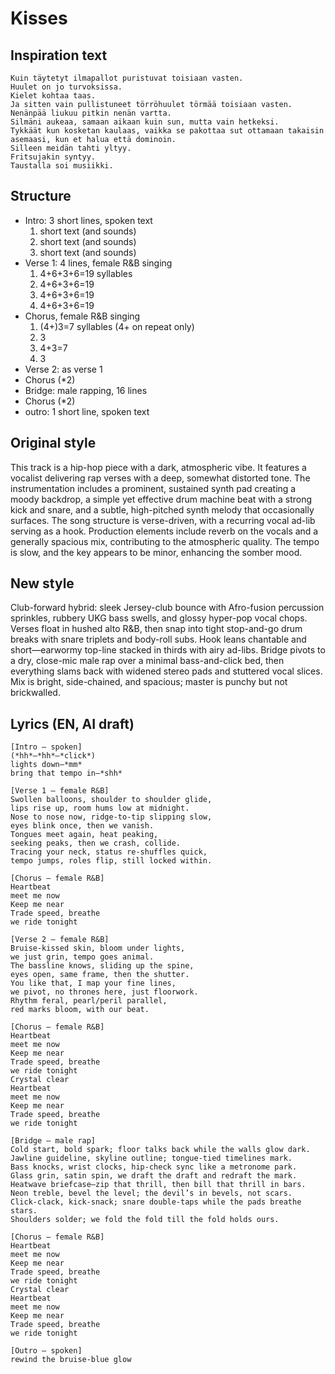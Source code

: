 # Kisses

## Inspiration text
```
Kuin täytetyt ilmapallot puristuvat toisiaan vasten.
Huulet on jo turvoksissa.
Kielet kohtaa taas.
Ja sitten vain pullistuneet törröhuulet törmää toisiaan vasten.
Nenänpää liukuu pitkin nenän vartta.
Silmäni aukeaa, samaan aikaan kuin sun, mutta vain hetkeksi.
Tykkäät kun kosketan kaulaas, vaikka se pakottaa sut ottamaan takaisin asemaasi, kun et halua että dominoin.
Silleen meidän tahti yltyy.
Fritsujakin syntyy.
Taustalla soi musiikki.
```

## Structure
- Intro: 3 short lines, spoken text
	1. short text (and sounds)
	2. short text (and sounds)
	3. short text (and sounds)
- Verse 1: 4 lines, female R&B singing
	1. 4+6+3+6=19 syllables
	2. 4+6+3+6=19
	3. 4+6+3+6=19
	4. 4+6+3+6=19
- Chorus, female R&B singing
	1. (4+)3=7 syllables (4+ on repeat only)
	2. 3
	3. 4+3=7
	4. 3
- Verse 2: as verse 1
- Chorus (*2)
- Bridge: male rapping, 16 lines
- Chorus (*2)
- outro: 1 short line, spoken text

## Original style
This track is a hip-hop piece with a dark, atmospheric vibe. It features a vocalist delivering rap verses with a deep, somewhat distorted tone. The instrumentation includes a prominent, sustained synth pad creating a moody backdrop, a simple yet effective drum machine beat with a strong kick and snare, and a subtle, high-pitched synth melody that occasionally surfaces. The song structure is verse-driven, with a recurring vocal ad-lib serving as a hook. Production elements include reverb on the vocals and a generally spacious mix, contributing to the atmospheric quality. The tempo is slow, and the key appears to be minor, enhancing the somber mood.

## New style
Club-forward hybrid: sleek Jersey-club bounce with Afro-fusion percussion sprinkles, rubbery UKG bass swells, and glossy hyper-pop vocal chops. Verses float in hushed alto R&B, then snap into tight stop-and-go drum breaks with snare triplets and body-roll subs. Hook leans chantable and short—earwormy top-line stacked in thirds with airy ad-libs. Bridge pivots to a dry, close-mic male rap over a minimal bass-and-click bed, then everything slams back with widened stereo pads and stuttered vocal slices. Mix is bright, side-chained, and spacious; master is punchy but not brickwalled.

## Lyrics (EN, AI draft)
```
[Intro — spoken]
(*hh*—*hh*—*click*)
lights down—*mm*
bring that tempo in—*shh*

[Verse 1 — female R&B]
Swollen balloons, shoulder to shoulder glide,
lips rise up, room hums low at midnight.
Nose to nose now, ridge-to-tip slipping slow,
eyes blink once, then we vanish.
Tongues meet again, heat peaking,
seeking peaks, then we crash, collide.
Tracing your neck, status re-shuffles quick,
tempo jumps, roles flip, still locked within.

[Chorus — female R&B]
Heartbeat
meet me now
Keep me near
Trade speed, breathe
we ride tonight

[Verse 2 — female R&B]
Bruise-kissed skin, bloom under lights,
we just grin, tempo goes animal.
The bassline knows, sliding up the spine,
eyes open, same frame, then the shutter.
You like that, I map your fine lines,
we pivot, no thrones here, just floorwork.
Rhythm feral, pearl/peril parallel,
red marks bloom, with our beat.

[Chorus — female R&B]
Heartbeat
meet me now
Keep me near
Trade speed, breathe
we ride tonight
Crystal clear
Heartbeat
meet me now
Keep me near
Trade speed, breathe
we ride tonight

[Bridge — male rap]
Cold start, bold spark; floor talks back while the walls glow dark.
Jawline guideline, skyline outline; tongue-tied timelines mark.
Bass knocks, wrist clocks, hip-check sync like a metronome park.
Glass grin, satin spin, we draft the draft and redraft the mark.
Heatwave briefcase—zip that thrill, then bill that thrill in bars.
Neon treble, bevel the level; the devil’s in bevels, not scars.
Click-clack, kick-snack; snare double-taps while the pads breathe stars.
Shoulders solder; we fold the fold till the fold holds ours.

[Chorus — female R&B]
Heartbeat
meet me now
Keep me near
Trade speed, breathe
we ride tonight
Crystal clear
Heartbeat
meet me now
Keep me near
Trade speed, breathe
we ride tonight

[Outro — spoken]
rewind the bruise-blue glow


```
